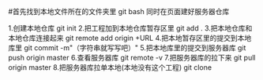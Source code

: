 #首先找到本地文件所在的文件夹里  git bash
  同时在页面建好服务器仓库

1.创建本地仓库
  git init
2.把工程加到本地仓库暂存区里
  git add .
3.把本地仓库和本地仓库连接起来
  git remote add origin +URL
4.把本地暂存区里的提交到本地库里
  git commit -m"（字符串就写写吧）"
5.把本地库里的提交到服务器库
  git push origin master
 6.查看服务器库
   git remote -v
 7.把服务器库的拉下来
  git pull origin master
8.把服务器库拉单本地(本地没有这个工程)
git clone